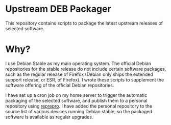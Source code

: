 # Upstream DEB Packager
This repository contains scripts to package the latest upstream releases of selected software.

# Why?
I use Debian Stable as my main operating system. The official Debian repositories for the stable release do not include certain software packages, such as the regular release of Firefox (Debian only ships the extended support release, or ESR, of Firefox). I wrote these scripts to supplement the software offering of the official Debian repositories.

I have set up a cron job on my home server to trigger the automatic packaging of the selected software, and publish them to a personal repository using [reprepro](https://packages.debian.org/stable/reprepro). I have added the personal repository to the source list of various devices running Debian stable, so the packaged software is available as regular upgrades. 
